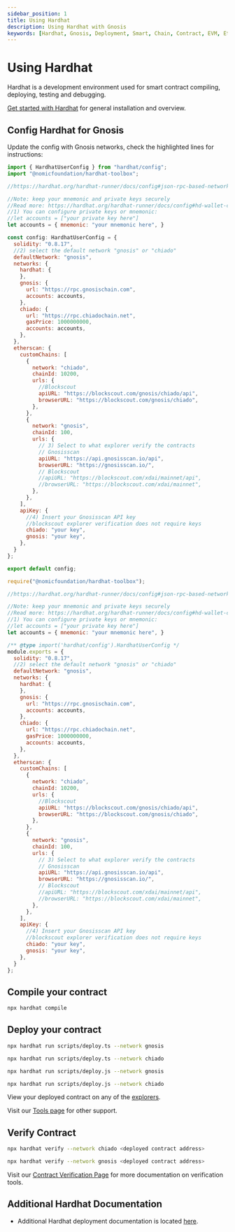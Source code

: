 ```yaml
---
sidebar_position: 1
title: Using Hardhat
description: Using Hardhat with Gnosis
keywords: [Hardhat, Gnosis, Deployment, Smart, Chain, Contract, EVM, Ethereum, Guide] 
---
```


# Using Hardhat

Hardhat is a development environment used for smart contract compiling, deploying, testing and debugging.

[Get started with Hardhat](https://hardhat.org/hardhat-runner/docs/getting-started#installation) for general installation and overview.

## Config Hardhat for Gnosis

Update the config with Gnosis networks, check the highlighted lines for instructions:

<Tabs groupId="languages">
<TabItem value="typescript" label="Typescript">

```js {6-8,14,44,55} showLineNumbers  title="hardhat.config.ts"
import { HardhatUserConfig } from "hardhat/config";
import "@nomicfoundation/hardhat-toolbox";

//https://hardhat.org/hardhat-runner/docs/config#json-rpc-based-networks

//Note: keep your mnemonic and private keys securely
//Read more: https://hardhat.org/hardhat-runner/docs/config#hd-wallet-config
//1) You can configure private keys or mnemonic:
//let accounts = ["your private key here"]
let accounts = { mnemonic: "your mnemonic here", }

const config: HardhatUserConfig = {
  solidity: "0.8.17",
  //2) select the default network "gnosis" or "chiado"
  defaultNetwork: "gnosis",
  networks: {
    hardhat: {
    },
    gnosis: {
      url: "https://rpc.gnosischain.com",
      accounts: accounts,
    },
    chiado: {
      url: "https://rpc.chiadochain.net",
      gasPrice: 1000000000,
      accounts: accounts,
    },
  },
  etherscan: {
    customChains: [
      {
        network: "chiado",
        chainId: 10200,
        urls: {
          //Blockscout
          apiURL: "https://blockscout.com/gnosis/chiado/api",
          browserURL: "https://blockscout.com/gnosis/chiado",
        },
      },
      {
        network: "gnosis",
        chainId: 100,
        urls: {
          // 3) Select to what explorer verify the contracts
          // Gnosisscan
          apiURL: "https://api.gnosisscan.io/api",
          browserURL: "https://gnosisscan.io/",
          // Blockscout
          //apiURL: "https://blockscout.com/xdai/mainnet/api",
          //browserURL: "https://blockscout.com/xdai/mainnet",
        },
      },
    ],
    apiKey: {
      //4) Insert your Gnosisscan API key
      //blockscout explorer verification does not require keys
      chiado: "your key",
      gnosis: "your key",
    },
  }
};

export default config;

```

</TabItem>
<TabItem value="javascript" label="Javascript">

```js {5-7,14,44,55} showLineNumbers  title="hardhat.config.js"
require("@nomicfoundation/hardhat-toolbox");

//https://hardhat.org/hardhat-runner/docs/config#json-rpc-based-networks

//Note: keep your mnemonic and private keys securely
//Read more: https://hardhat.org/hardhat-runner/docs/config#hd-wallet-config
//1) You can configure private keys or mnemonic:
//let accounts = ["your private key here"]
let accounts = { mnemonic: "your mnemonic here", }

/** @type import('hardhat/config').HardhatUserConfig */
module.exports = {
  solidity: "0.8.17",
  //2) select the default network "gnosis" or "chiado"
  defaultNetwork: "gnosis",
  networks: {
    hardhat: {
    },
    gnosis: {
      url: "https://rpc.gnosischain.com",
      accounts: accounts,
    },
    chiado: {
      url: "https://rpc.chiadochain.net",
      gasPrice: 1000000000,
      accounts: accounts,
    },
  },
  etherscan: {
    customChains: [
      {
        network: "chiado",
        chainId: 10200,
        urls: {
          //Blockscout
          apiURL: "https://blockscout.com/gnosis/chiado/api",
          browserURL: "https://blockscout.com/gnosis/chiado",
        },
      },
      {
        network: "gnosis",
        chainId: 100,
        urls: {
          // 3) Select to what explorer verify the contracts
          // Gnosisscan
          apiURL: "https://api.gnosisscan.io/api",
          browserURL: "https://gnosisscan.io/",
          // Blockscout
          //apiURL: "https://blockscout.com/xdai/mainnet/api",
          //browserURL: "https://blockscout.com/xdai/mainnet",
        },
      },
    ],
    apiKey: {
      //4) Insert your Gnosisscan API key
      //blockscout explorer verification does not require keys
      chiado: "your key",
      gnosis: "your key",
    },
  }
};
```

</TabItem>
</Tabs>

## Compile your contract

```bash
npx hardhat compile
```

## Deploy your contract

<Tabs groupId="languages">
<TabItem value="typescript" label="Typescript">

```bash title="Gnosis Mainnet"
npx hardhat run scripts/deploy.ts --network gnosis
```

```bash title="Chiado Testnet"
npx hardhat run scripts/deploy.ts --network chiado
```
</TabItem>
<TabItem value="javascript" label="Javascript">

```bash title="Gnosis Mainnet"
npx hardhat run scripts/deploy.js --network gnosis
```

```bash title="Chiado Testnet"
npx hardhat run scripts/deploy.js --network chiado
```
</TabItem>
</Tabs>

View your deployed contract on any of the [explorers](/tools/explorers).

Visit our [Tools page](/tools) for other support.

## Verify Contract

<Tabs groupId="networks">
<TabItem value="chiado" label="Chiado Testnet">

```bash
npx hardhat verify --network chiado <deployed contract address>
```
</TabItem>
<TabItem value="gnosis" label="Gnosis Mainnet">

```bash
npx hardhat verify --network gnosis <deployed contract address>
```
</TabItem>
</Tabs>

Visit our [Contract Verification Page](/developers/verify/) for more documentation on verification tools.

## Additional Hardhat Documentation

- Additional Hardhat deployment documentation is located [here](https://hardhat.org/hardhat-runner/docs/guides/deploying).